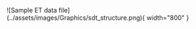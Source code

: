 <figure markdown>
![Sample ET data file](../assets/images/Graphics/sdt_structure.png){ width="800" }
</figure>

